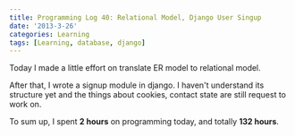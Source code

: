 ```yaml
---
title: Programming Log 40: Relational Model, Django User Singup
date: '2013-3-26'
categories: Learning
tags: [Learning, database, django]
---
```


Today I made a little effort on translate ER model to relational model.

After that, I wrote a signup module in django. I haven't understand its structure yet and the things about cookies, contact state are still request to work on.

To sum up, I spent **2 hours** on programming today, and totally **132 hours**.